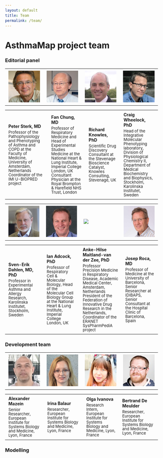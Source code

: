 ```yaml
---
layout: default
title: Team
permalink: /team/
---
```


# AsthmaMap project team

### Editorial panel

<table>
<tr>
  <td style="width: 200px;"><p style="margin:4px;"><img src="/images/team/PeterSterk.jpg" width="160"/></p></td>
  <td style="width: 200px;"><p style="margin:4px;"><img src="/images/team/FanChung.jpg" width="160"/></p></td>
  <td style="width: 200px;"><p style="margin:4px;"><img src="/images/team/RichardKnowles.jpg" width="160"/></p></td>
  <td style="width: 200px;"><p style="margin:4px;"><img src="/images/team/CraigWheelock.jpg" width="160"/></p></td>
</tr>
</table>
<table>
<tr>
  <td style="width: 200px;"><p style="margin:4px;"><strong>Peter Sterk, MD</strong></p><p style="margin:4px; line-height:100%;"><font size="2">Professor of the Pathophysiology and Phenotyping of Asthma and COPD at the Faculty of Medicine, University of Amsterdam, Netherlands<br />Coordinator of the IMI U-BIOPRED project</font></p></td>
  <td style="width: 200px;"><p style="margin:4px;"><strong>Fan Chung, MD</strong></p><p style="margin:4px; line-height:100%;"><font size="2">Professor of Respiratory Medicine and Head of Experimental Studies Medicine at the National Heart & Lung Institute, Imperial College London, UK<br />Consultant Physician at the Royal Brompton & Harefield NHS Trust, London</font></p></td>
  <td style="width: 200px;"><p style="margin:4px;"><strong>Richard Knowles, PhD</strong></p><p style="margin:4px; line-height:100%;"><font size="2">Scientific Drug Discovery Consultant at the Stevenage Bioscience Catalyst, Knowles Consulting, Stevenage, UK</font></p></td>
  <td style="width: 200px;"><p style="margin:4px;"><strong>Craig Wheelock, PhD</strong></p><p style="margin:4px; line-height:100%;"><font size="2">Head of the Integrative Molecular Phenotyping laboratory, Division of Physiological Chemistry II, Department of Medical Biochemistry and Biophysics, Stockholm, Karolinska Institutet, Sweden</font></p></td>
</table>

<table>
<tr>
  <td style="width: 200px;"><p style="margin:4px;"><img src="/images/team/SvenErikDahlen.jpg" width="160"/></p></td>
  <td style="width: 200px;"><p style="margin:4px;"><img src="/images/team/IanAdcock.jpg" width="160"/></p></td>
  <td style="width: 200px;"><p style="margin:4px;"><img src="/images/team/AnkeHilseMaitlandvanderZee.jpg" width="160"/></p></td>
  <td style="width: 200px;"><p style="margin:4px;"><img src="/images/team/JosepRoca.jpg" width="160"/></p></td>
</tr>
</table>
<table>
<tr>
  <td style="width: 200px;"><p style="margin:4px;"><strong>Sven-Erik Dahlen, MD, PhD</strong></p><p style="margin:4px; line-height:100%;"><font size="2">Professor in Experimental Asthma and Allergy Research, Karolinska Institutet, Stockholm, Sweden</font></p></td>
  <td style="width: 200px;"><p style="margin:4px;"><strong>Ian Adcock, PhD</strong></p><p style="margin:4px; line-height:100%;"><font size="2">Professor of Respiratory Cell & Molecular Biology, Head of the Molecular Cell Biology Group at the National Heart & Lung Institute, Imperial College London, UK</font></p></td>
  <td style="width: 200px;"><p style="margin:4px;"><strong>Anke-Hilse Maitland-van der Zee, PhD</strong></p><p style="margin:4px; line-height:100%;"><font size="2">Professor Precision Medicine in Respiratory Disease, Academic Medical Center, Amsterdam, Netherlands<br />President of the Federation of Innovative Drug Research in the Netherlands, Coordinator of the ERANET SysPharmPediA project</font></p></td>
  <td style="width: 200px;"><p style="margin:4px;"><strong>Josep Roca, MD</strong></p><p style="margin:4px; line-height:100%;"><font size="2">Professor of Medicine at the University of Barcelona, Senior Researcher at IDIBAPS, Senior Consultant at the Hospital Clinic of Barcelona, Spain</font></p></td>
</table>

### Development team

<table>
<tr>
  <td style="width: 200px;"><p style="margin:4px;"><img src="/images/team/AlexanderMazein.jpg" width="160"/></p></td>
  <td style="width: 200px;"><p style="margin:4px;"><img src="/images/team/IrinaBalaur.jpg" width="160"/></p></td>
  <td style="width: 200px;"><p style="margin:4px;"><img src="/images/team/OlgaIvanova.jpg" width="160"/></p></td>
  <td style="width: 200px;"><p style="margin:4px;"><img src="/images/team/BertrandDeMeulder.jpg" width="160"/></p></td>
</tr>
</table>
<table>
<tr>
  <td style="width: 200px;"><p style="margin:4px;"><strong>Alexander Mazein</strong></p><p style="margin:4px; line-height:100%;"><font size="2">Senior Researcher, European Institute for Systems Biology and Medicine, Lyon, France</font></p></td>
  <td style="width: 200px;"><p style="margin:4px;"><strong>Irina Balaur</strong></p><p style="margin:4px; line-height:100%;"><font size="2">Researcher, European Institute for Systems Biology and Medicine, Lyon, France</font></p></td>
  <td style="width: 200px;"><p style="margin:4px;"><strong>Olga Ivanova</strong></p><p style="margin:4px; line-height:100%;"><font size="2">Research Intern, European Institute for Systems Biology and Medicine, Lyon, France</font></p></td>
  <td style="width: 200px;"><p style="margin:4px;"><strong>Bertrand De Meulder</strong></p><p style="margin:4px; line-height:100%;"><font size="2">Researcher, European Institute for Systems Biology and Medicine, Lyon, France</font></p></td>
</table>

### Modelling

